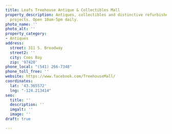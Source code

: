 ```yaml
---
title: Leafs Treehouse Antique & Collectibles Mall
property_description: Antiques, collectibles and distinctive refurbished furniture
  projects. Open 10am-5pm daily.
photo_name: ''
photo_alt: ''
property_category:
- Antiques
address:
  street: 311 S. Broadway
  street2: ''
  city: Coos Bay
  zip: '97420'
phone_local: "(541) 266-7348"
phone_toll_free: ''
website: https://www.facebook.com/TreehouseMall/
coordinates:
  lat: '43.365572'
  lng: "-124.213414"
seo:
  title: ''
  description: ''
  imgalt: ''
  image: ''
draft: true

---
```

